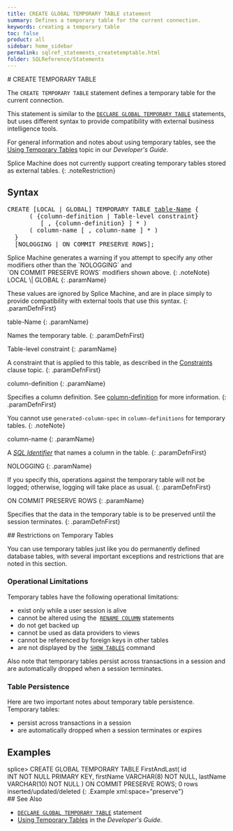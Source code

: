 ```yaml
---
title: CREATE GLOBAL TEMPORARY TABLE statement
summary: Defines a temporary table for the current connection.
keywords: creating a temporary table
toc: false
product: all
sidebar: home_sidebar
permalink: sqlref_statements_createtemptable.html
folder: SQLReference/Statements
---
```

<section>
<div class="TopicContent" data-swiftype-index="true" markdown="1">
# CREATE TEMPORARY TABLE

The `CREATE TEMPORARY TABLE` statement defines a temporary table for the
current connection.

This statement is similar to the
[`DECLARE GLOBAL TEMPORARY TABLE`](sqlref_statements_globaltemptable.html) statements,
but uses different syntax to provide compatibility with external
business intelligence tools.

For general information and notes about using temporary tables, see the
[Using Temporary Tables](developers_fundamentals_temptables.html) topic
in our *Developer's Guide*.

Splice Machine does not currently support creating temporary tables
stored as external tables.
{: .noteRestriction}

## Syntax

<div class="fcnWrapperWide"><pre class="FcnSyntax">
CREATE [LOCAL | GLOBAL] TEMPORARY TABLE <a href="sqlref_identifiers_types.html#TableName">table-Name</a> {
      ( {column-definition | Table-level constraint}
         [ , {column-definition} ] * )
      ( column-name [ , column-name ] * )
  }
  [NOLOGGING | ON COMMIT PRESERVE ROWS];</pre>

</div>
Splice Machine generates a warning if you attempt to specify any other
modifiers other than the `NOLOGGING` and
`ON COMMIT PRESERVE ROWS` modifiers shown above.
{: .noteNote}

<div class="paramList" markdown="1">
LOCAL  \|  GLOBAL
{: .paramName}

These values are ignored by Splice Machine, and are in place simply to
provide compatibility with external tools that use this syntax.
{: .paramDefnFirst}

table-Name
{: .paramName}

Names the temporary table.
{: .paramDefnFirst}

Table-level constraint
{: .paramName}

A constraint that is applied to this table, as described in the
[Constraints](sqlref_clauses_constraint.html#TableConstraint) clause
topic.
{: .paramDefnFirst}

column-definition
{: .paramName}

Specifies a column definition. See
[column-definition](sqlref_statements_columndef.html) for more
information.
{: .paramDefnFirst}

You cannot use `generated-column-spec` in `column-definitions` for
temporary tables.
{: .noteNote}

column-name
{: .paramName}

A *[SQL Identifier](sqlref_identifiers_intro.html)* that names a column
in the table.
{: .paramDefnFirst}

NOLOGGING
{: .paramName}

If you specify this, operations against the temporary table will not be
logged; otherwise, logging will take place as usual.
{: .paramDefnFirst}

ON COMMIT PRESERVE ROWS
{: .paramName}

Specifies that the data in the temporary table is to be preserved until
the session terminates.
{: .paramDefnFirst}

</div>
## Restrictions on Temporary Tables

You can use temporary tables just like you do permanently defined
database tables, with several important exceptions and restrictions that
are noted in this section.

### Operational Limitations

Temporary tables have the following operational limitations:

* exist only while a user session is alive
* cannot be altered using the
 &nbsp;[`RENAME COLUMN`](sqlref_statements_renamecolumn.html) statements
* do not get backed up
* cannot be used as data providers to views
* cannot be referenced by foreign keys in other tables
* are not displayed by the &nbsp;[`SHOW
  TABLES`](cmdlineref_showtables.html) command

Also note that temporary tables persist across transactions in a session
and are automatically dropped when a session terminates.

### Table Persistence

Here are two important notes about temporary table persistence.
Temporary tables:

* persist across transactions in a session
* are automatically dropped when a session terminates or expires

## Examples

<div class="preWrapper" markdown="1">
    splice> CREATE GLOBAL TEMPORARY TABLE FirstAndLast(
          id INT NOT NULL PRIMARY KEY,
          firstName VARCHAR(8) NOT NULL,
          lastName VARCHAR(10) NOT NULL )
       ON COMMIT PRESERVE ROWS;
    0 rows inserted/updated/deleted
{: .Example xml:space="preserve"}

</div>
## See Also

* [`DECLARE GLOBAL TEMPORARY TABLE`](sqlref_statements_globaltemptable.html) statement
* [Using Temporary Tables](developers_fundamentals_temptables.html) in
  the *Developer's Guide*.

</div>
</section>

